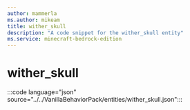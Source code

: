 ```yaml
---
author: mammerla
ms.author: mikeam
title: wither_skull 
description: "A code snippet for the wither_skull entity"
ms.service: minecraft-bedrock-edition
---
```


# wither_skull

:::code language="json" source="../../VanillaBehaviorPack/entities/wither_skull.json":::
